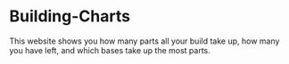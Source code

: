 # Building-Charts

This website shows you how many parts all your build take up, how many you have left, and which bases take up the most parts.
